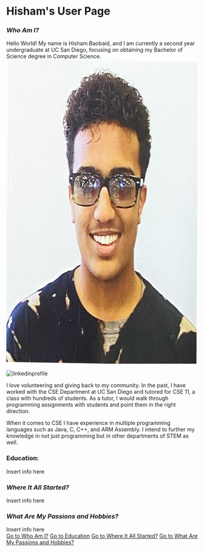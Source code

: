 # Hisham's User Page
### <a name="who-am-i"></a> ***Who Am I?***
Hello World! My name is Hisham Baobaid, and I am currently a second year undergraduate at UC San Diego, focusing on obtaining my Bachelor of Science degree in Computer Science.  
<img src="linkedinprofile.jpg" width="800" height="800">

![linkedinprofile](https://github.com/hbaobaid00/projects/assets/122493451/871d5206-3266-4b57-941a-70f23a0c4838)
  
I love volunteering and giving back to my community. In the past, I have worked with the CSE Department at UC San Diego and tutored for CSE 11, a class with hundreds of students. As a tutor, I would walk through programming assignments with students and point them in the right direction.  
  
When it comes to CSE I have experience in multiple programming languages such as Java, C, C++, and ARM Assembly. I intend to further my knowledge in not just programming but in other departments of STEM as well.
### <a name="education"></a> Education:
Insert info here 
### <a name="where-it-all-started"></a> ***Where It All Started?***
Insert info here  
### <a name="passions-and-hobbies"></a> ***What Are My Passions and Hobbies?***
Insert info here  
[Go to Who Am I?](#who-am-i)
[Go to Education](#education)
[Go to Where It All Started?](#where-it-all-started)
[Go to What Are My Passions and Hobbies?](#passions-and-hobbies)
